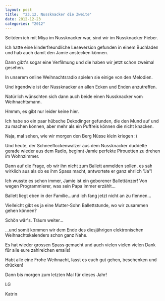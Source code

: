 ```yaml
---
layout: post
title:  "23.12. Nussknacker die Zweite"
date: 2012-12-23
categories: "2012"
---
```




Seitdem ich mit Miya im Nussknacker war, sind wir im Nussknacker Fieber.



Ich hatte eine kinderfreundliche Leseversion gefunden in einem Buchladen und hab auch damit den Jamie anstecken können.



Dann gibt's sogar eine Verfilmung und die haben wir jetzt schon zweimal gesehen.



In unserem online Weihnachtsradio spielen sie einige von den Melodien.



Und irgendwie ist der Nussknacker an allen Ecken und Enden anzutreffen.



Natürlich wünschten sich dann auch beide einen Nussknacker vom Weihnachtsmann.



Hmmm, es gibt nur leider keine hier. 



Ich habe so ein paar hübsche Dekodinger gefunden, die den Mund auf und zu machen können, aber mehr als ein Puffreis können die nicht knacken.



Naja, mal sehen, wie wir morgen den Berg Nüsse klein kriegen :)



Und heute, der Schneeflockenwalzer aus dem Nussknacker duddelte gerade wieder aus dem Radio, beginnt Jamie perfekte Pirouetten zu drehen im Wohnzimmer.



Dann auf die Frage, ob wir ihn nicht zum Ballett anmelden sollen, es sah wirklich aus als ob es ihm Spass macht, antwortete er ganz ehrlich "Ja"!



Ich wusste es schon immer, Jamie ist ein geborener Ballettänzer! Von wegen Programmierer, was sein Papa immer erzählt...



Ballett liegt eben in der Familie...und ich fang jetzt nicht an zu flennen...



Vielleicht gibt es ja eine Mutter-Sohn Ballettstunde, wo wir zusammen gehen können?



Schön wär's. Träum weiter...



...und somit kommen wir dem Ende des diesjährigen elektronischen Weihnachtskalenders schon ganz Nahe.



Es hat wieder grossen Spass gemacht und auch vielen vielen vielen Dank für alle eure zahlreichen emails!



Habt alle eine Frohe Weihnacht, lasst es euch gut gehen, beschenken und drücken! 



Dann bis morgen zum letzten Mal für dieses Jahr!



LG

Katrin

























